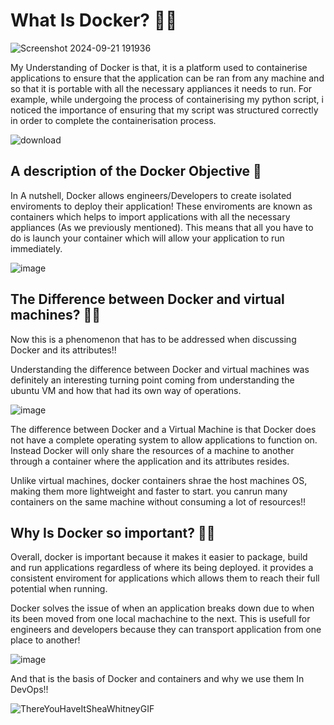 # What Is Docker? 🚀🐳

![Screenshot 2024-09-21 191936](https://github.com/user-attachments/assets/80bac21d-7fce-4b38-9589-ad415c227b68)

My Understanding of Docker is that, it is a platform used to containerise applications to ensure that the application can be ran from any machine and so that it is portable with all the necessary appliances it needs to run. For example, while undergoing the process of containerising my python script, i noticed the importance of ensuring that my script was structured correctly in order to complete the containerisation process. 

![download](https://github.com/user-attachments/assets/33d11c52-6287-4958-847f-493ad43f9ac0)

## A description of the Docker Objective 🤔

In A nutshell, Docker allows engineers/Developers to create isolated enviroments to deploy their application! These enviroments are known as containers which helps to import applications with all the necessary appliances (As we previously mentioned). This means that all you have to do is launch your container which will allow your application to run immediately.

![image](https://github.com/user-attachments/assets/76cf0659-960f-469e-8494-6fa53287fa68)

## The Difference between Docker and virtual machines? 🤔🚀

Now this is a phenomenon that has to be addressed when discussing Docker and its attributes!!

Understanding the difference between Docker and virtual machines was definitely an interesting turning point coming from understanding the ubuntu VM and how that had its own way of operations.

![image](https://github.com/user-attachments/assets/398c1b92-4a86-432f-99e2-b39bd6b556fb)

The difference between Docker and a Virtual Machine is that Docker does not have a complete operating system to allow applications to function on. Instead Docker will only share the resources of a machine to another through a container where the application and its attributes resides.

Unlike virtual machines, docker containers shrae the host machines OS, making them more lightweight and faster to start. you canrun many containers on the same machine without consuming a lot of resources!!

## Why Is Docker so important? 🙌🚀

Overall, docker is important because it makes it easier to package, build and run applications regardless of where its being deployed. it provides a consistent enviroment for applications which allows them to reach their full potential when running. 

Docker solves the issue of when an application breaks down due to when its been moved from one local machachine to the next. This is usefull for engineers and developers because they can transport application from one place to another!

![image](https://github.com/user-attachments/assets/a5b3cb65-be85-4f86-81aa-9e10ea0bfd09)

And that is the basis of Docker and containers and why we use them In DevOps!!

![ThereYouHaveItSheaWhitneyGIF](https://github.com/user-attachments/assets/7e916eee-8951-45f1-b6dc-482532bc487b)
